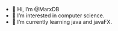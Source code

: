 - 👋 Hi, I’m @MarxDB
- 👀 I’m interested in computer science.
- 🌱 I’m currently learning java and javaFX.

<!---
MarxDB/MarxDB is a ✨ special ✨ repository because its `README.md` (this file) appears on your GitHub profile.
You can click the Preview link to take a look at your changes.
--->
